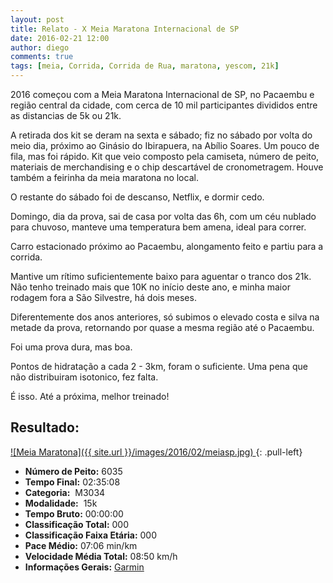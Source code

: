 ```yaml
---
layout: post
title: Relato - X Meia Maratona Internacional de SP
date: 2016-02-21 12:00
author: diego
comments: true
tags: [meia, Corrida, Corrida de Rua, maratona, yescom, 21k]
---
```


2016 começou com a Meia Maratona Internacional de SP, no Pacaembu e região central da cidade, com cerca de 10 mil participantes divididos entre as distancias de 5k ou 21k.

A retirada dos kit se deram na sexta e sábado; fiz no sábado por volta do meio dia, próximo ao Ginásio do Ibirapuera, na Abílio Soares. Um pouco de fila, mas foi rápido. Kit que veio composto pela camiseta, número de peito, materiais de merchandising e o chip descartável de cronometragem. Houve também a feirinha da meia maratona no local.

O restante do sábado foi de descanso, Netflix, e dormir cedo.

Domingo, dia da prova, sai de casa por volta das 6h, com um céu nublado para chuvoso, manteve uma temperatura bem amena, ideal para correr.

Carro estacionado próximo ao Pacaembu, alongamento feito e partiu para a corrida.

Mantive um rítimo suficientemente baixo para aguentar o tranco dos 21k. Não tenho treinado mais que 10K no início deste ano, e minha maior rodagem fora a São Silvestre, há dois meses.

Diferentemente dos anos anteriores, só subimos o elevado costa e silva na metade da prova, retornando por quase a mesma região até o Pacaembu.

Foi uma prova dura, mas boa.

Pontos de hidratação a cada 2 - 3km, foram o suficiente. Uma pena que não distribuiram isotonico, fez falta.

É isso. Até a próxima, melhor treinado!

## Resultado:

<a href="/images/2016/02/meiasp_big.jpg">
![Meia Maratona]({{ site.url }}/images/2016/02/meiasp.jpg)
</a>
{: .pull-left}

* **Número de Peito:** 6035
* **Tempo Final:** 02:35:08
* **Categoria:**  M3034
* **Modalidade:**  15k
* **Tempo Bruto:** 00:00:00
* **Classificação Total:**  000
* **Classificação Faixa Etária:**  000
* **Pace Médio:** 07:06 min/km
* **Velocidade Média Total:**  08:50 km/h
* **Informações Gerais:** <a href="https://connect.garmin.com/modern/activity/1058519399" target="_blank">Garmin</a>
